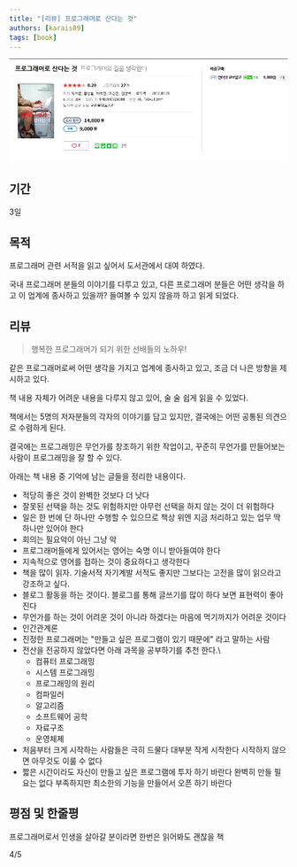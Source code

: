 ```yaml
---
title: "[리뷰] 프로그래머로 산다는 것"
authors: [karais89]
tags: [book]
---
```


![book image](./23.jpg)

## 기간

3일

## 목적

프로그래머 관련 서적을 읽고 싶어서 도서관에서 대여 하였다.

국내 프로그래머 분들의 이야기를 다루고 있고, 다른 프로그래머 분들은 어떤 생각을 하고 이 업계에 종사하고 있을까? 들여볼 수 있지 않을까 하고 읽게 되었다.

## 리뷰

> 행복한 프로그래머가 되기 위한 선배들의 노하우!

같은 프로그래머로써 어떤 생각을 가지고 업계에 종사하고 있고, 조금 더 나은 방향을 제시하고 있다.

책 내용 자체가 어려운 내용을 다루지 않고 있어, 술 술 쉽게 읽을 수 있었다.

책에서는 5명의 저자분들의 각자의 이야기를 담고 있지만, 결국에는 어떤 공통된 의견으로 수렴하게 된다.

결국에는 프로그래밍은 무언가를 창조하기 위한 작업이고, 꾸준히 무언가를 만들어보는 사람이 프로그래밍을 잘 할 수 있다.

아래는 책 내용 중 기억에 남는 글들을 정리한 내용이다.
- 적당히 좋은 것이 완벽한 것보다 더 낫다
- 잘못된 선택을 하는 것도 위험하지만 아무런 선택을 하지 않는 것이 더 위험하다
- 일은 한 번에 단 하나만 수행할 수 있으므로 책상 위엔 지금 처리하고 있는 업무 딱 하나만 있어야 한다
- 회의는 필요악이 아닌 그냥 악
- 프로그래머들에게 있어서는 영어는 숙명 이니 받아들여야 한다
- 지속적으로 영어를 접하는 것이 중요하다고 생각한다
- 책을 많이 읽자. 기술서적 자기계발 서적도 좋지만 그보다는 고전을 많이 읽으라고 강조하고 싶다.
- 블로그 활동을 하는 것이다. 블로그를 통해 글쓰기를 많이 하다 보면 표현력이 좋아진다
- 무언가를 하는 것이 어려운 것이 아니라 하겠다는 마음에 먹기까지가 어려운 것이다
- 인간관계론
- 진정한 프로그래머는 "만들고 싶은 프로그램이 있기 때문에" 라고 말하는 사람
- 전산을 전공하지 않았다면 아래 과목을 공부하기를 추천 한다.\
    - 컴퓨터 프로그래밍
    - 시스템 프로그래밍
    - 프로그래밍의 원리
    - 컴파일러
    - 알고리즘
    - 소프트웨어 공학
    - 자료구조
    - 운영체제
- 처음부터 크게 시작하는 사람들은 극히 드물다 대부분 작게 시작한다 시작하지 않으면 아무것도 이룰 수 없다
- 짧은 시간이라도 자신이 만들고 싶은 프로그램에 투자 하기 바란다 완벽히 만들 필요는 없다 부족하지만 최소한의 기능을 만들어서 오픈 하기 바란다

## 평점 및 한줄평

프로그래머로서 인생을 살아갈 분이라면 한번은 읽어봐도 괜찮을 책

4/5